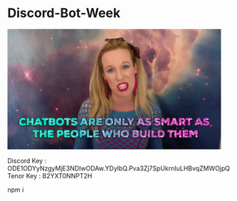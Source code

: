# Discord-Bot-Week

![Alt Text](https://github.com/hille22/Discord-Bot-Week/blob/main/giphy.gif?raw=true)

Discord Key : ODE1ODYyNzgyMjE3NDIwODAw.YDylbQ.Pva3Zj7SpUkrnIuLHBvqZMWOjpQ
Tenor Key : B2YXT0NNPT2H


npm i